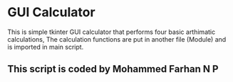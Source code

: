 # GUI Calculator
This is simple tkinter GUI calculator that performs four basic arthimatic calculations, The calculation functions are put in another file (Module) and is imported in main script. 

## This script is coded by Mohammed Farhan N P

